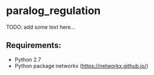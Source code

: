 # paralog_regulation

TODO: add some text here...

## Requirements:
 - Python 2.7 
 - Python package networkx (https://networkx.github.io/)


